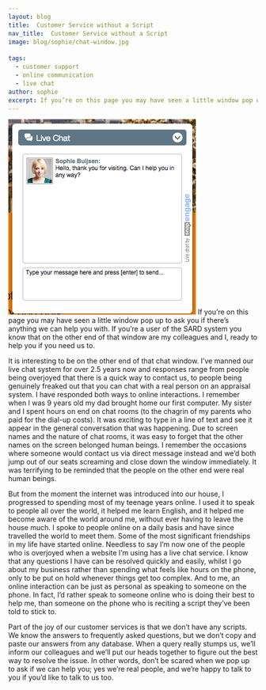 ```yaml
---
layout: blog
title:  Customer Service without a Script
nav_title:  Customer Service without a Script
image: blog/sophie/chat-window.jpg
  
tags:
  - customer support
  - online communication
  - live chat
author: sophie
excerpt: If you’re on this page you may have seen a little window pop up to ask you if there’s anything we can help you with. If you’re a user of the SARD system you know that on the other end of that window are my colleagues and I, ready to help you if you need us to. 
---
```

![Can I help you?](/images/blog/sophie/chat-window.jpg)
If you’re on this page you may have seen a little window pop up to ask you if there’s anything we can help you with. If you’re a user of the SARD system you know that on the other end of that window are my colleagues and I, ready to help you if you need us to. 

It is interesting to be on the other end of that chat window. I’ve manned our live chat system for over 2.5 years now and responses range from people being overjoyed that there is a quick way to contact us, to people being genuinely freaked out that you can chat with a real person on an appraisal system. I have responded both ways to online interactions. I remember when I was 9 years old my dad brought home our first computer. My sister and I spent hours on end on chat rooms (to the chagrin of my parents who paid for the dial-up costs). It was exciting to type in a line of text and see it appear in the general conversation that was happening. Due to screen names and the nature of chat rooms, it was easy to forget that the other names on the screen belonged human beings. I remember the occasions where someone would contact us via direct message instead and we’d both jump out of our seats screaming and close down the window immediately. It was terrifying to be reminded that the people on the other end were real human beings.

But from the moment the internet was introduced into our house, I progressed to spending most of my teenage years online. I used it to speak to people all over the world, it helped me learn English, and it helped me become aware of the world around me, without ever having to leave the house much. I spoke to people online on a daily basis and have since travelled the world to meet them. Some of the most significant friendships in my life have started online.  Needless to say I’m now one of the people who is overjoyed when a website I’m using has a live chat service. I know that any questions I have can be resolved quickly and easily, whilst I go about my business rather than spending what feels like hours on the phone, only to be put on hold whenever things get too complex. And to me, an online interaction can be just as personal as speaking to someone on the phone. In fact, I’d rather speak to someone online who is doing their best to help me, than someone on the phone who is reciting a script they’ve been told to stick to.

Part of the joy of our customer services is that we don’t have any scripts. We know the answers to frequently asked questions, but we don’t copy and paste our answers from any database. When a query really stumps us, we’ll inform our colleagues and we’ll put our heads together to figure out the best way to resolve the issue.  In other words, don’t be scared when we pop up to ask if we can help you; yes we’re real people, and we’re happy to talk to you if you’d like to talk to us too.




